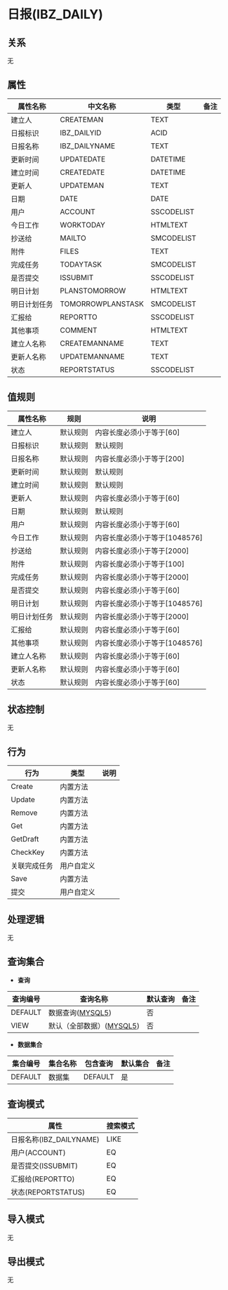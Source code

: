# 日报(IBZ_DAILY)

  

## 关系
无

## 属性

| 属性名称        |    中文名称    | 类型     |  备注  |
| --------   |------------| -----   |  -------- | 
|建立人|CREATEMAN|TEXT|&nbsp;|
|日报标识|IBZ_DAILYID|ACID|&nbsp;|
|日报名称|IBZ_DAILYNAME|TEXT|&nbsp;|
|更新时间|UPDATEDATE|DATETIME|&nbsp;|
|建立时间|CREATEDATE|DATETIME|&nbsp;|
|更新人|UPDATEMAN|TEXT|&nbsp;|
|日期|DATE|DATE|&nbsp;|
|用户|ACCOUNT|SSCODELIST|&nbsp;|
|今日工作|WORKTODAY|HTMLTEXT|&nbsp;|
|抄送给|MAILTO|SMCODELIST|&nbsp;|
|附件|FILES|TEXT|&nbsp;|
|完成任务|TODAYTASK|SMCODELIST|&nbsp;|
|是否提交|ISSUBMIT|SSCODELIST|&nbsp;|
|明日计划|PLANSTOMORROW|HTMLTEXT|&nbsp;|
|明日计划任务|TOMORROWPLANSTASK|SMCODELIST|&nbsp;|
|汇报给|REPORTTO|SSCODELIST|&nbsp;|
|其他事项|COMMENT|HTMLTEXT|&nbsp;|
|建立人名称|CREATEMANNAME|TEXT|&nbsp;|
|更新人名称|UPDATEMANNAME|TEXT|&nbsp;|
|状态|REPORTSTATUS|SSCODELIST|&nbsp;|

## 值规则
| 属性名称    | 规则    |  说明  |
| --------   |------------| ----- | 
|建立人|默认规则|内容长度必须小于等于[60]|
|日报标识|默认规则|默认规则|
|日报名称|默认规则|内容长度必须小于等于[200]|
|更新时间|默认规则|默认规则|
|建立时间|默认规则|默认规则|
|更新人|默认规则|内容长度必须小于等于[60]|
|日期|默认规则|默认规则|
|用户|默认规则|内容长度必须小于等于[60]|
|今日工作|默认规则|内容长度必须小于等于[1048576]|
|抄送给|默认规则|内容长度必须小于等于[2000]|
|附件|默认规则|内容长度必须小于等于[100]|
|完成任务|默认规则|内容长度必须小于等于[2000]|
|是否提交|默认规则|内容长度必须小于等于[60]|
|明日计划|默认规则|内容长度必须小于等于[1048576]|
|明日计划任务|默认规则|内容长度必须小于等于[2000]|
|汇报给|默认规则|内容长度必须小于等于[60]|
|其他事项|默认规则|内容长度必须小于等于[1048576]|
|建立人名称|默认规则|内容长度必须小于等于[60]|
|更新人名称|默认规则|内容长度必须小于等于[60]|
|状态|默认规则|内容长度必须小于等于[60]|

## 状态控制

无


## 行为
| 行为    | 类型    |  说明  |
| --------   |------------| ----- | 
|Create|内置方法|&nbsp;|
|Update|内置方法|&nbsp;|
|Remove|内置方法|&nbsp;|
|Get|内置方法|&nbsp;|
|GetDraft|内置方法|&nbsp;|
|CheckKey|内置方法|&nbsp;|
|关联完成任务|用户自定义|&nbsp;|
|Save|内置方法|&nbsp;|
|提交|用户自定义|&nbsp;|

## 处理逻辑
无

## 查询集合

* **查询**

| 查询编号 | 查询名称       | 默认查询 |   备注|
| --------  | --------   | --------   | ----- |
|DEFAULT|数据查询([MYSQL5](../../appendix/query_MYSQL5.md#IbzDaily_Default))|否|&nbsp;|
|VIEW|默认（全部数据）([MYSQL5](../../appendix/query_MYSQL5.md#IbzDaily_View))|否|&nbsp;|

* **数据集合**

| 集合编号 | 集合名称   |  包含查询  | 默认集合 |   备注|
| --------  | --------   | -------- | --------   | ----- |
|DEFAULT|数据集|DEFAULT|是|&nbsp;|

## 查询模式
| 属性      |    搜索模式     |
| --------   |------------|
|日报名称(IBZ_DAILYNAME)|LIKE|
|用户(ACCOUNT)|EQ|
|是否提交(ISSUBMIT)|EQ|
|汇报给(REPORTTO)|EQ|
|状态(REPORTSTATUS)|EQ|

## 导入模式
无


## 导出模式
无
